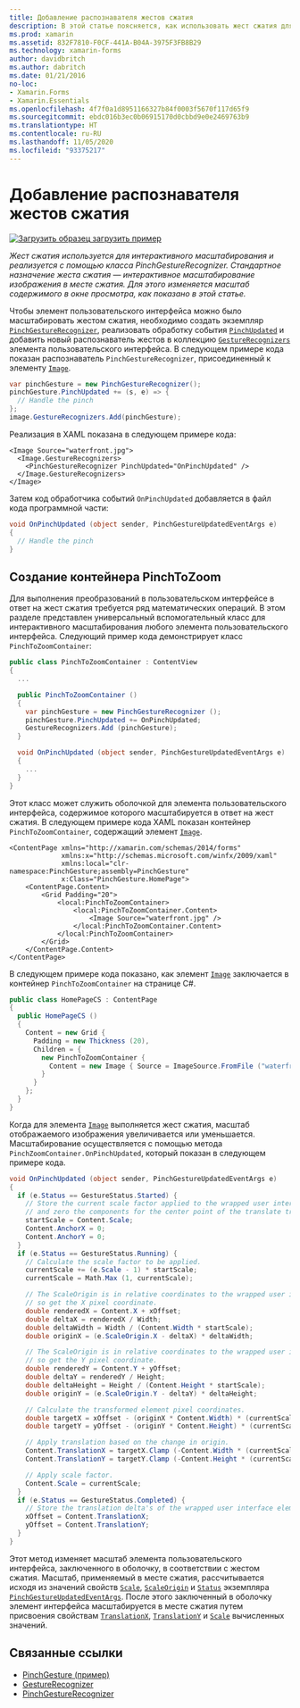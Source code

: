 ```yaml
---
title: Добавление распознавателя жестов сжатия
description: В этой статье поясняется, как использовать жест сжатия для интерактивного масштабирования изображения в месте сжатия.
ms.prod: xamarin
ms.assetid: 832F7810-F0CF-441A-B04A-3975F3FB8B29
ms.technology: xamarin-forms
author: davidbritch
ms.author: dabritch
ms.date: 01/21/2016
no-loc:
- Xamarin.Forms
- Xamarin.Essentials
ms.openlocfilehash: 4f7f0a1d8951166327b84f0003f5670f117d65f9
ms.sourcegitcommit: ebdc016b3ec0b06915170d0cbbd9e0e2469763b9
ms.translationtype: HT
ms.contentlocale: ru-RU
ms.lasthandoff: 11/05/2020
ms.locfileid: "93375217"
---
```

# <a name="add-a-pinch-gesture-recognizer"></a>Добавление распознавателя жестов сжатия

[![Загрузить образец](~/media/shared/download.png) загрузить пример](/samples/xamarin/xamarin-forms-samples/workingwithgestures-pinchgesture)

_Жест сжатия используется для интерактивного масштабирования и реализуется с помощью класса PinchGestureRecognizer. Стандартное назначение жеста сжатия — интерактивное масштабирование изображения в месте сжатия. Для этого изменяется масштаб содержимого в окне просмотра, как показано в этой статье._

Чтобы элемент пользовательского интерфейса можно было масштабировать жестом сжатия, необходимо создать экземпляр [`PinchGestureRecognizer`](xref:Xamarin.Forms.PinchGestureRecognizer), реализовать обработку события [`PinchUpdated`](xref:Xamarin.Forms.PinchGestureRecognizer.PinchUpdated) и добавить новый распознаватель жестов в коллекцию [`GestureRecognizers`](xref:Xamarin.Forms.View.GestureRecognizers) элемента пользовательского интерфейса. В следующем примере кода показан распознаватель `PinchGestureRecognizer`, присоединенный к элементу [`Image`](xref:Xamarin.Forms.Image).

```csharp
var pinchGesture = new PinchGestureRecognizer();
pinchGesture.PinchUpdated += (s, e) => {
  // Handle the pinch
};
image.GestureRecognizers.Add(pinchGesture);
```

Реализация в XAML показана в следующем примере кода:

```xaml
<Image Source="waterfront.jpg">
  <Image.GestureRecognizers>
    <PinchGestureRecognizer PinchUpdated="OnPinchUpdated" />
  </Image.GestureRecognizers>
</Image>
```

Затем код обработчика событий `OnPinchUpdated` добавляется в файл кода программной части:

```csharp
void OnPinchUpdated (object sender, PinchGestureUpdatedEventArgs e)
{
  // Handle the pinch
}
```

## <a name="creating-a-pinchtozoom-container"></a>Создание контейнера PinchToZoom

Для выполнения преобразований в пользовательском интерфейсе в ответ на жест сжатия требуется ряд математических операций. В этом разделе представлен универсальный вспомогательный класс для интерактивного масштабирования любого элемента пользовательского интерфейса. Следующий пример кода демонстрирует класс `PinchToZoomContainer`:

```csharp
public class PinchToZoomContainer : ContentView
{
  ...

  public PinchToZoomContainer ()
  {
    var pinchGesture = new PinchGestureRecognizer ();
    pinchGesture.PinchUpdated += OnPinchUpdated;
    GestureRecognizers.Add (pinchGesture);
  }

  void OnPinchUpdated (object sender, PinchGestureUpdatedEventArgs e)
  {
    ...
  }
}
```

Этот класс может служить оболочкой для элемента пользовательского интерфейса, содержимое которого масштабируется в ответ на жест сжатия. В следующем примере кода XAML показан контейнер `PinchToZoomContainer`, содержащий элемент [`Image`](xref:Xamarin.Forms.Image).

```xaml
<ContentPage xmlns="http://xamarin.com/schemas/2014/forms"
             xmlns:x="http://schemas.microsoft.com/winfx/2009/xaml"
             xmlns:local="clr-namespace:PinchGesture;assembly=PinchGesture"
             x:Class="PinchGesture.HomePage">
    <ContentPage.Content>
        <Grid Padding="20">
            <local:PinchToZoomContainer>
                <local:PinchToZoomContainer.Content>
                    <Image Source="waterfront.jpg" />
                </local:PinchToZoomContainer.Content>
            </local:PinchToZoomContainer>
        </Grid>
    </ContentPage.Content>
</ContentPage>
```

В следующем примере кода показано, как элемент [`Image`](xref:Xamarin.Forms.Image) заключается в контейнер `PinchToZoomContainer` на странице C#.

```csharp
public class HomePageCS : ContentPage
{
  public HomePageCS ()
  {
    Content = new Grid {
      Padding = new Thickness (20),
      Children = {
        new PinchToZoomContainer {
          Content = new Image { Source = ImageSource.FromFile ("waterfront.jpg") }
        }
      }
    };
  }
}
```

Когда для элемента [`Image`](xref:Xamarin.Forms.Image) выполняется жест сжатия, масштаб отображаемого изображения увеличивается или уменьшается. Масштабирование осуществляется с помощью метода `PinchZoomContainer.OnPinchUpdated`, который показан в следующем примере кода.

```csharp
void OnPinchUpdated (object sender, PinchGestureUpdatedEventArgs e)
{
  if (e.Status == GestureStatus.Started) {
    // Store the current scale factor applied to the wrapped user interface element,
    // and zero the components for the center point of the translate transform.
    startScale = Content.Scale;
    Content.AnchorX = 0;
    Content.AnchorY = 0;
  }
  if (e.Status == GestureStatus.Running) {
    // Calculate the scale factor to be applied.
    currentScale += (e.Scale - 1) * startScale;
    currentScale = Math.Max (1, currentScale);

    // The ScaleOrigin is in relative coordinates to the wrapped user interface element,
    // so get the X pixel coordinate.
    double renderedX = Content.X + xOffset;
    double deltaX = renderedX / Width;
    double deltaWidth = Width / (Content.Width * startScale);
    double originX = (e.ScaleOrigin.X - deltaX) * deltaWidth;

    // The ScaleOrigin is in relative coordinates to the wrapped user interface element,
    // so get the Y pixel coordinate.
    double renderedY = Content.Y + yOffset;
    double deltaY = renderedY / Height;
    double deltaHeight = Height / (Content.Height * startScale);
    double originY = (e.ScaleOrigin.Y - deltaY) * deltaHeight;

    // Calculate the transformed element pixel coordinates.
    double targetX = xOffset - (originX * Content.Width) * (currentScale - startScale);
    double targetY = yOffset - (originY * Content.Height) * (currentScale - startScale);

    // Apply translation based on the change in origin.
    Content.TranslationX = targetX.Clamp (-Content.Width * (currentScale - 1), 0);
    Content.TranslationY = targetY.Clamp (-Content.Height * (currentScale - 1), 0);

    // Apply scale factor.
    Content.Scale = currentScale;
  }
  if (e.Status == GestureStatus.Completed) {
    // Store the translation delta's of the wrapped user interface element.
    xOffset = Content.TranslationX;
    yOffset = Content.TranslationY;
  }
}
```

Этот метод изменяет масштаб элемента пользовательского интерфейса, заключенного в оболочку, в соответствии с жестом сжатия. Масштаб, применяемый в месте сжатия, рассчитывается исходя из значений свойств [`Scale`](xref:Xamarin.Forms.PinchGestureUpdatedEventArgs.Scale), [`ScaleOrigin`](xref:Xamarin.Forms.PinchGestureUpdatedEventArgs.ScaleOrigin) и [`Status`](xref:Xamarin.Forms.PinchGestureUpdatedEventArgs.Status) экземпляра [`PinchGestureUpdatedEventArgs`](xref:Xamarin.Forms.PinchGestureUpdatedEventArgs). После этого заключенный в оболочку элемент интерфейса масштабируется в месте сжатия путем присвоения свойствам [`TranslationX`](xref:Xamarin.Forms.VisualElement.TranslationX), [`TranslationY`](xref:Xamarin.Forms.VisualElement.TranslationY) и [`Scale`](xref:Xamarin.Forms.VisualElement.Scale) вычисленных значений.

## <a name="related-links"></a>Связанные ссылки

- [PinchGesture (пример)](/samples/xamarin/xamarin-forms-samples/workingwithgestures-pinchgesture)
- [GestureRecognizer](xref:Xamarin.Forms.GestureRecognizer)
- [PinchGestureRecognizer](xref:Xamarin.Forms.PinchGestureRecognizer)